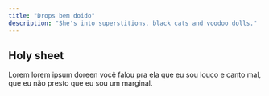 ```yaml
---
title: "Drops bem doido"
description: "She's into superstitions, black cats and voodoo dolls."
---
```


## Holy sheet

Lorem lorem ipsum doreen você falou pra ela que eu sou louco e canto mal, que eu não presto que eu sou um marginal.